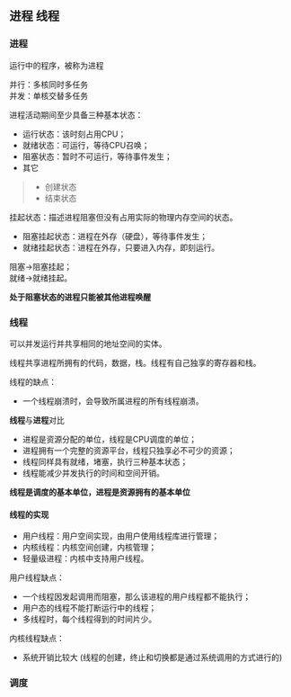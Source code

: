 ## 进程 线程

### 进程

运行中的程序，被称为进程

并行：多核同时多任务  
并发：单核交替多任务

进程活动期间至少具备三种基本状态：
* 运行状态：该时刻占用CPU；
* 就绪状态：可运行，等待CPU召唤；
* 阻塞状态：暂时不可运行，等待事件发生；  
* 其它
>* 创建状态
>* 结束状态  

挂起状态：描述进程阻塞但没有占用实际的物理内存空间的状态。  
* 阻塞挂起状态：进程在外存（硬盘），等待事件发生；
* 就绪挂起状态：进程在外存，只要进入内存，即刻运行。  

阻塞->阻塞挂起；  
就绪->就绪挂起。  

**处于阻塞状态的进程只能被其他进程唤醒**  

### 线程  

可以并发运行并共享相同的地址空间的实体。

线程共享进程所拥有的代码，数据，栈。线程有自己独享的寄存器和栈。  

线程的缺点：
* 一个线程崩溃时，会导致所属进程的所有线程崩溃。

**线程**与**进程**对比
* 进程是资源分配的单位，线程是CPU调度的单位；
* 进程拥有一个完整的资源平台，线程只独享必不可少的资源；
* 线程同样具有就绪，堵塞，执行三种基本状态；
* 线程能减少并发执行的时间和空间开销。

**线程是调度的基本单位，进程是资源拥有的基本单位** 

#### 线程的实现
* 用户线程：用户空间实现，由用户使用线程库进行管理；
* 内核线程：内核空间创建，内核管理；
* 轻量级进程：内核中支持用户线程。  

用户线程缺点：
* 一个线程因发起调用而阻塞，那么该进程的用户线程都不能执行；
* 用户态的线程不能打断运行中的线程；
* 多线程时，每个线程得到的时间片少。

内核线程缺点：
* 系统开销比较大 (线程的创建，终止和切换都是通过系统调用的方式进行的)

### 调度


